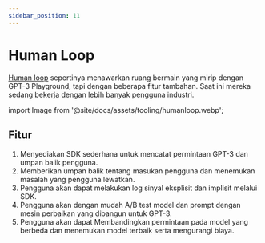 ```yaml
---
sidebar_position: 11
---
```


# Human Loop

[Human loop](https://humanloop.com/) sepertinya menawarkan ruang bermain yang mirip dengan GPT-3 Playground, tapi dengan beberapa fitur tambahan. Saat ini mereka sedang bekerja dengan lebih banyak pengguna industri.

import Image from '@site/docs/assets/tooling/humanloop.webp';

<div style={{textAlign: 'center'}}>
  <LazyLoadImage src={Image} style={{width: "750px"}} />
</div>

## Fitur
1. Menyediakan SDK sederhana untuk mencatat permintaan GPT-3 dan umpan balik pengguna.
2. Memberikan umpan balik tentang masukan pengguna dan menemukan masalah yang pengguna lewatkan.
3. Pengguna akan dapat melakukan log sinyal eksplisit dan implisit melalui SDK.
4. Pengguna akan dengan mudah A/B test model dan prompt dengan mesin perbaikan yang dibangun untuk GPT-3.
5. Pengguna akan dapat Membandingkan permintaan pada model yang berbeda dan menemukan model terbaik serta mengurangi biaya.
